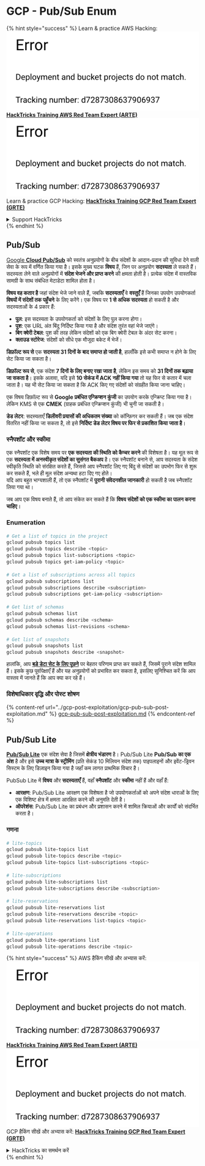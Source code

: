 # GCP - Pub/Sub Enum

{% hint style="success" %}
Learn & practice AWS Hacking:<img src="../../../.gitbook/assets/image (1) (1).png" alt="" data-size="line">[**HackTricks Training AWS Red Team Expert (ARTE)**](https://training.hacktricks.xyz/courses/arte)<img src="../../../.gitbook/assets/image (1) (1).png" alt="" data-size="line">\
Learn & practice GCP Hacking: <img src="../../../.gitbook/assets/image (2).png" alt="" data-size="line">[**HackTricks Training GCP Red Team Expert (GRTE)**<img src="../../../.gitbook/assets/image (2).png" alt="" data-size="line">](https://training.hacktricks.xyz/courses/grte)

<details>

<summary>Support HackTricks</summary>

* Check the [**subscription plans**](https://github.com/sponsors/carlospolop)!
* **Join the** 💬 [**Discord group**](https://discord.gg/hRep4RUj7f) or the [**telegram group**](https://t.me/peass) or **follow** us on **Twitter** 🐦 [**@hacktricks\_live**](https://twitter.com/hacktricks\_live)**.**
* **Share hacking tricks by submitting PRs to the** [**HackTricks**](https://github.com/carlospolop/hacktricks) and [**HackTricks Cloud**](https://github.com/carlospolop/hacktricks-cloud) github repos.

</details>
{% endhint %}

## Pub/Sub <a href="#reviewing-cloud-pubsub" id="reviewing-cloud-pubsub"></a>

[Google **Cloud Pub/Sub**](https://cloud.google.com/pubsub/) को स्वतंत्र अनुप्रयोगों के बीच संदेशों के आदान-प्रदान की सुविधा देने वाली सेवा के रूप में वर्णित किया गया है। इसके मुख्य घटक **विषय** हैं, जिन पर अनुप्रयोग **सदस्यता** ले सकते हैं। सदस्यता लेने वाले अनुप्रयोगों में **संदेश भेजने और प्राप्त करने** की क्षमता होती है। प्रत्येक संदेश में वास्तविक सामग्री के साथ संबंधित मेटाडेटा शामिल होता है।

**विषय वह कतार है** जहां संदेश भेजे जाने वाले हैं, जबकि **सदस्यताएँ** वे **वस्तुएँ** हैं जिनका उपयोग उपयोगकर्ता **विषयों में संदेशों तक पहुँचने** के लिए करेंगे। एक विषय पर **1 से अधिक सदस्यता** हो सकती है और सदस्यताओं के 4 प्रकार हैं:

* **पुल**: इस सदस्यता के उपयोगकर्ता को संदेशों के लिए पुल करना होगा।
* **पुश**: एक URL अंत बिंदु निर्दिष्ट किया गया है और संदेश तुरंत वहां भेजे जाएंगे।
* **बिग क्वेरी टेबल**: पुश की तरह लेकिन संदेशों को एक बिग क्वेरी टेबल के अंदर सेट करना।
* **क्लाउड स्टोरेज**: संदेशों को सीधे एक मौजूदा बकेट में भेजें।

**डिफ़ॉल्ट रूप से** एक **सदस्यता 31 दिनों के बाद समाप्त हो जाती है**, हालाँकि इसे कभी समाप्त न होने के लिए सेट किया जा सकता है।

**डिफ़ॉल्ट रूप से**, एक संदेश **7 दिनों के लिए बनाए रखा जाता है**, लेकिन इस समय को **31 दिनों तक बढ़ाया जा सकता है**। इसके अलावा, यदि इसे **10 सेकंड में ACK नहीं किया गया** तो यह फिर से कतार में चला जाता है। यह भी सेट किया जा सकता है कि ACK किए गए संदेशों को संग्रहीत किया जाना चाहिए।

एक विषय डिफ़ॉल्ट रूप से **Google प्रबंधित एन्क्रिप्शन कुंजी** का उपयोग करके एन्क्रिप्ट किया गया है। लेकिन KMS से एक **CMEK** (ग्राहक प्रबंधित एन्क्रिप्शन कुंजी) भी चुनी जा सकती है।

**डेड लेटर**: सदस्यताएँ **डिलीवरी प्रयासों की अधिकतम संख्या** को कॉन्फ़िगर कर सकती हैं। जब एक संदेश वितरित नहीं किया जा सकता है, तो इसे **निर्दिष्ट डेड लेटर विषय पर फिर से प्रकाशित किया जाता है**।

### स्नैपशॉट और स्कीमा

एक स्नैपशॉट एक विशेष समय पर **एक सदस्यता की स्थिति को कैप्चर करने** की विशेषता है। यह मूल रूप से एक **सदस्यता में अनस्वीकृत संदेशों का सुसंगत बैकअप** है। एक स्नैपशॉट बनाने से, आप सदस्यता के संदेश स्वीकृति स्थिति को संरक्षित करते हैं, जिससे आप स्नैपशॉट लिए गए बिंदु से संदेशों का उपभोग फिर से शुरू कर सकते हैं, भले ही मूल संदेश अन्यथा हटा दिए गए होते।\
यदि आप बहुत भाग्यशाली हैं, तो एक स्नैपशॉट में **पुरानी संवेदनशील जानकारी** हो सकती है जब स्नैपशॉट लिया गया था।

जब आप एक विषय बनाते हैं, तो आप संकेत कर सकते हैं कि **विषय संदेशों को एक स्कीमा का पालन करना चाहिए**।

### Enumeration
```bash
# Get a list of topics in the project
gcloud pubsub topics list
gcloud pubsub topics describe <topic>
gcloud pubsub topics list-subscriptions <topic>
gcloud pubsub topics get-iam-policy <topic>

# Get a list of subscriptions across all topics
gcloud pubsub subscriptions list
gcloud pubsub subscriptions describe <subscription>
gcloud pubsub subscriptions get-iam-policy <subscription>

# Get list of schemas
gcloud pubsub schemas list
gcloud pubsub schemas describe <schema>
gcloud pubsub schemas list-revisions <schema>

# Get list of snapshots
gcloud pubsub snapshots list
gcloud pubsub snapshots describe <snapshot>
```
हालांकि, आप [**बड़े डेटा सेट के लिए पूछने**](https://cloud.google.com/pubsub/docs/replay-overview) पर बेहतर परिणाम प्राप्त कर सकते हैं, जिसमें पुराने संदेश शामिल हैं। इसके कुछ पूर्वापेक्षाएँ हैं और यह अनुप्रयोगों को प्रभावित कर सकता है, इसलिए सुनिश्चित करें कि आप वास्तव में जानते हैं कि आप क्या कर रहे हैं।

### विशेषाधिकार वृद्धि और पोस्ट शोषण

{% content-ref url="../gcp-post-exploitation/gcp-pub-sub-post-exploitation.md" %}
[gcp-pub-sub-post-exploitation.md](../gcp-post-exploitation/gcp-pub-sub-post-exploitation.md)
{% endcontent-ref %}

## Pub/Sub Lite

[**Pub/Sub Lite**](https://cloud.google.com/pubsub/docs/choosing-pubsub-or-lite) एक संदेश सेवा है जिसमें **क्षेत्रीय भंडारण** है। Pub/Sub Lite **Pub/Sub का एक अंश** है और इसे **उच्च मात्रा के स्ट्रीमिंग** (प्रति सेकंड 10 मिलियन संदेश तक) पाइपलाइनों और इवेंट-ड्रिवन सिस्टम के लिए डिज़ाइन किया गया है जहाँ कम लागत प्राथमिक विचार है।

PubSub Lite में **विषय** और **सदस्यताएँ** हैं, वहाँ **स्नैपशॉट** और **स्कीमा** नहीं हैं और वहाँ हैं:

* **आरक्षण**: Pub/Sub Lite आरक्षण एक विशेषता है जो उपयोगकर्ताओं को अपने संदेश धाराओं के लिए एक विशिष्ट क्षेत्र में क्षमता आरक्षित करने की अनुमति देती है।
* **ऑपरेशंस**: Pub/Sub Lite का प्रबंधन और प्रशासन करने में शामिल क्रियाओं और कार्यों को संदर्भित करता है।

### गणना
```bash
# lite-topics
gcloud pubsub lite-topics list
gcloud pubsub lite-topics describe <topic>
gcloud pubsub lite-topics list-subscriptions <topic>

# lite-subscriptions
gcloud pubsub lite-subscriptions list
gcloud pubsub lite-subscriptions describe <subscription>

# lite-reservations
gcloud pubsub lite-reservations list
gcloud pubsub lite-reservations describe <topic>
gcloud pubsub lite-reservations list-topics <topic>

# lite-operations
gcloud pubsub lite-operations list
gcloud pubsub lite-operations describe <topic>
```
{% hint style="success" %}
AWS हैकिंग सीखें और अभ्यास करें:<img src="../../../.gitbook/assets/image (1) (1).png" alt="" data-size="line">[**HackTricks Training AWS Red Team Expert (ARTE)**](https://training.hacktricks.xyz/courses/arte)<img src="../../../.gitbook/assets/image (1) (1).png" alt="" data-size="line">\
GCP हैकिंग सीखें और अभ्यास करें: <img src="../../../.gitbook/assets/image (2).png" alt="" data-size="line">[**HackTricks Training GCP Red Team Expert (GRTE)**<img src="../../../.gitbook/assets/image (2).png" alt="" data-size="line">](https://training.hacktricks.xyz/courses/grte)

<details>

<summary>HackTricks का समर्थन करें</summary>

* [**सदस्यता योजनाएँ**](https://github.com/sponsors/carlospolop) देखें!
* **हमारे** 💬 [**Discord समूह**](https://discord.gg/hRep4RUj7f) या [**telegram समूह**](https://t.me/peass) में शामिल हों या **हमारे** **Twitter** 🐦 [**@hacktricks\_live**](https://twitter.com/hacktricks\_live)** का पालन करें।**
* **हैकिंग ट्रिक्स साझा करें और** [**HackTricks**](https://github.com/carlospolop/hacktricks) और [**HackTricks Cloud**](https://github.com/carlospolop/hacktricks-cloud) github रिपोजिटरी में PRs सबमिट करें।

</details>
{% endhint %}
